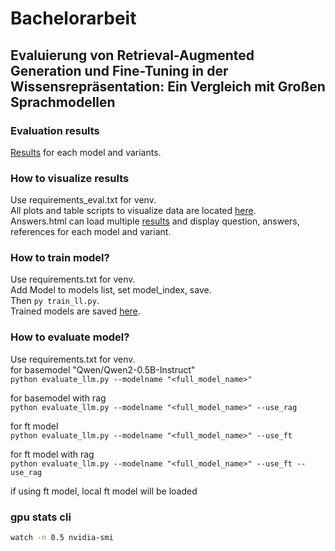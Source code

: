 # Bachelorarbeit 
## Evaluierung von Retrieval-Augmented Generation und Fine-Tuning in der Wissensrepräsentation: Ein Vergleich mit Großen Sprachmodellen

### Evaluation results
[Results](eval_results) for each model and variants.

### How to visualize results
Use requirements_eval.txt for venv.   
All plots and table scripts to visualize data are located [here](evaluation).  
Answers.html can load multiple [results](eval_results) and display question, answers, references for each model and variant.  


### How to train model?
Use requirements.txt for venv.  
Add Model to models list, set model_index, save.  
Then `py train_ll.py`.  
Trained models are saved [here](trained_model).  

### How to evaluate model?
Use requirements.txt for venv.  
for basemodel "Qwen/Qwen2-0.5B-Instruct"  
`python evaluate_llm.py --modelname "<full_model_name>"`  

for basemodel with rag  
`python evaluate_llm.py --modelname "<full_model_name>" --use_rag`  

for ft model  
`python evaluate_llm.py --modelname "<full_model_name>" --use_ft`  

for ft model with rag  
`python evaluate_llm.py --modelname "<full_model_name>" --use_ft --use_rag`  

if using ft model, local ft model will be loaded

### gpu stats cli  
```bash
watch -n 0.5 nvidia-smi 
```